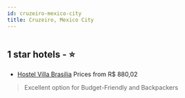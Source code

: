 ```yaml
---
id: cruzeiro-mexico-city
title: Cruzeiro, Mexico City
---
```


<center><img src="https://static.hotelurbano.com/reservas/prod0/4/4322/55b15b3cd10b6_(capa ajustada)54d94e87a90a2_albergue-villa-brasilia-6818-fachada-126398-original.jpg" alt="" /></center>


##  1 star hotels - ⭐️

-    [Hostel Villa Brasilia](https://us.hurb.com/hotels/cruzeiro/villa-brasilia-4322?cmp=18055) Prices from R$ 880,02
   > Excellent option for Budget-Friendly and Backpackers
